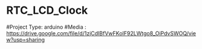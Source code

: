 # RTC_LCD_Clock
#Project Type: arduino
#Media : https://drive.google.com/file/d/1zjCdIBfVwFKoIF92LWtgo8_OiPdvSWOQ/view?usp=sharing
